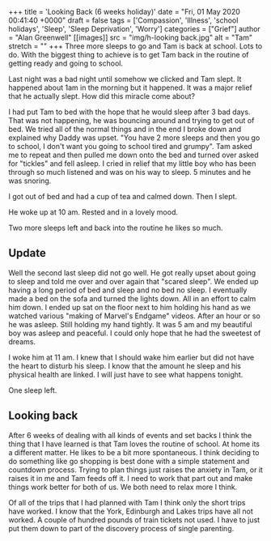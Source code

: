 +++
title = 'Looking Back (6 weeks holiday)'
date = "Fri, 01 May 2020 00:41:40 +0000"
draft = false
tags = ['Compassion', 'Illness', 'school holidays', 'Sleep', 'Sleep Deprivation', 'Worry']
categories = ["Grief"]
author = "Alan Greenwell"
[[images]]
  src = "img/h-looking back.jpg"
  alt = "Tam"
  stretch = ""
+++
Three more sleeps to go and Tam is back at school. Lots to do. With the biggest thing to achieve is to get Tam back in the routine of getting ready and going to school.
<!--more-->
Last night was a bad night until somehow we clicked and Tam slept. It happened about 1am in the morning but it happened. It was a major relief that he actually slept. How did this miracle come about?

I had put Tam to bed with the hope that he would sleep after 3 bad days. That was not happening, he was bouncing around and trying to get out of bed. We tried all of the normal things and in the end I broke down and explained why Daddy was upset. "You have 2 more sleeps and then you go to school, I don't want you going to school tired and grumpy". Tam asked me to repeat and then pulled me down onto the bed and turned over asked for "tickles" and fell asleep. I cried in relief that my little boy who has been through so much listened and was on his way to sleep. 5 minutes and he was snoring.

I got out of bed and had a cup of tea and calmed down. Then I slept.

He woke up at 10 am. Rested and in a lovely mood.

Two more sleeps left and back into the routine he likes so much.

Update
------

Well the second last sleep did not go well. He got really upset about going to sleep and told me over and over again that "scared sleep". We ended up having a long period of bed and sleep and no bed no sleep. I eventually made a bed on the sofa and turned the lights down. All in an effort to calm him down. I ended up sat on the floor next to him holding his hand as we watched various "making of Marvel's Endgame" videos. After an hour or so he was asleep. Still holding my hand tightly. It was 5 am and my beautiful boy was asleep and peaceful. I could only hope that he had the sweetest of dreams.

I woke him at 11 am. I knew that I should wake him earlier but did not have the heart to disturb his sleep. I know that the amount he sleep and his physical health are linked. I will just have to see what happens tonight.

One sleep left.

Looking back
------------

After 6 weeks of dealing with all kinds of events and set backs I think the thing that I have learned is that Tam loves the routine of school. At home its a different matter. He likes to be a bit more spontaneous. I think deciding to do something like go shopping is best done with a simple statement and countdown process. Trying to plan things just raises the anxiety in Tam, or it raises it in me and Tam feeds off it. I need to work that part out and make things work better for both of us. We both need to relax more I think.

Of all of the trips that I had planned with Tam I think only the short trips have worked. I know that the York, Edinburgh and Lakes trips have all not worked. A couple of hundred pounds of train tickets not used. I have to just put them down to part of the discovery process of single parenting.